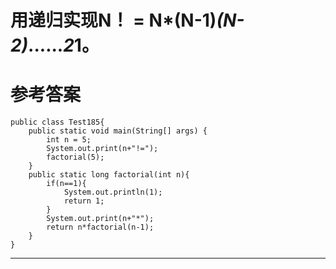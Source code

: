 # 用递归实现N！ = N*(N-1)*(N-2)*......*2*1。

# 参考答案

```
public class Test185{
	public static void main(String[] args) {
		int n = 5;
		System.out.print(n+"!=");
		factorial(5);
	}
	public static long factorial(int n){
		if(n==1){
			System.out.println(1);
			return 1;
		}
		System.out.print(n+"*");
		return n*factorial(n-1);
	}
}
```

---